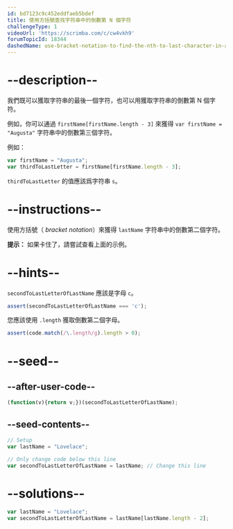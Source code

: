 ```yaml
---
id: bd7123c9c452eddfaeb5bdef
title: 使用方括號查找字符串中的倒數第 N 個字符
challengeType: 1
videoUrl: 'https://scrimba.com/c/cw4vkh9'
forumTopicId: 18344
dashedName: use-bracket-notation-to-find-the-nth-to-last-character-in-a-string
---
```


# --description--

我們既可以獲取字符串的最後一個字符，也可以用獲取字符串的倒數第 N 個字符。

例如，你可以通過 `firstName[firstName.length - 3]` 來獲得 `var firstName = "Augusta"` 字符串中的倒數第三個字符。

例如：

```js
var firstName = "Augusta";
var thirdToLastLetter = firstName[firstName.length - 3];
```

`thirdToLastLetter` 的值應該爲字符串 `s`。

# --instructions--

使用方括號（ <dfn>bracket notation</dfn>）來獲得 `lastName` 字符串中的倒數第二個字符。

**提示：** 如果卡住了，請嘗試查看上面的示例。

# --hints--

`secondToLastLetterOfLastName` 應該是字母 `c`。

```js
assert(secondToLastLetterOfLastName === 'c');
```

您應該使用 `.length` 獲取倒數第二個字母。

```js
assert(code.match(/\.length/g).length > 0);
```

# --seed--

## --after-user-code--

```js
(function(v){return v;})(secondToLastLetterOfLastName);
```

## --seed-contents--

```js
// Setup
var lastName = "Lovelace";

// Only change code below this line
var secondToLastLetterOfLastName = lastName; // Change this line
```

# --solutions--

```js
var lastName = "Lovelace";
var secondToLastLetterOfLastName = lastName[lastName.length - 2];
```

